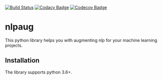 [![Build Status](https://travis-ci.org/makcedward/nlpaug.svg?branch=master)](https://travis-ci.org/makcedward/nlpaug)
[![Codacy Badge](https://api.codacy.com/project/badge/Grade/902b9291623e4a26af4e2022232c59aa)](https://www.codacy.com/app/makcedward/nlpaug?utm_source=github.com&amp;utm_medium=referral&amp;utm_content=makcedward/nlpaug&amp;utm_campaign=Badge_Grade)
[![Codecov Badge](https://codecov.io/gh/makcedward/nlpaug/branch/master/graph/badge.svg)](https://codecov.io/gh/makcedward/nlpaug)

# nlpaug

This python library helps you with augmenting nlp for your machine learning projects.

## Installation

The library supports python 3.6+.